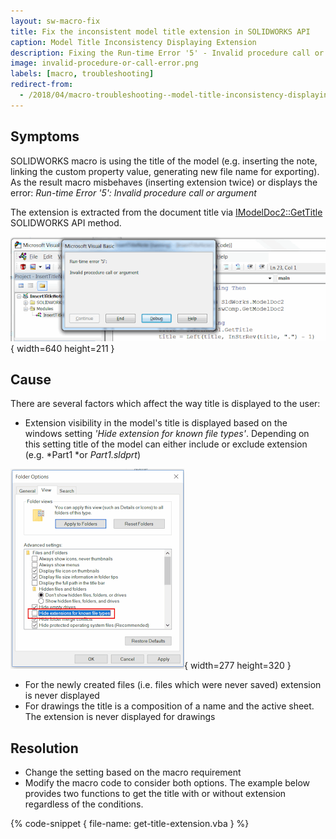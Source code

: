 ```yaml
---
layout: sw-macro-fix
title: Fix the inconsistent model title extension in SOLIDWORKS API
caption: Model Title Inconsistency Displaying Extension
description: Fixing the Run-time Error '5' - Invalid procedure call or argument error when running a macro which is using the title of the model (e.g. inserting the note, linking the custom property value, generating new file name for exporting)
image: invalid-procedure-or-call-error.png
labels: [macro, troubleshooting]
redirect-from:
  - /2018/04/macro-troubleshooting--model-title-inconsistency-displaying-extension.html
---
```

## Symptoms

SOLIDWORKS macro is using the title of the model (e.g. inserting the note, linking the custom property value, generating new file name for exporting).
As the result macro misbehaves (inserting extension twice) or displays the error: *Run-time Error '5': Invalid procedure call or argument*  

The extension is extracted from the document title via [IModelDoc2::GetTitle](https://help.solidworks.com/2018/english/api/sldworksapi/solidworks.interop.sldworks~solidworks.interop.sldworks.imodeldoc2~gettitle.html) SOLIDWORKS API method.

![Run-time Error '5': Invalid procedure call or argument error when running a macro](invalid-procedure-or-call-error.png){ width=640 height=211 }

## Cause

There are several factors which affect the way title is displayed to the user:

* Extension visibility in the model's title is displayed based on the windows setting *'Hide extension for known file types'*.
Depending on this setting title of the model can either include or exclude extension (e.g. *Part1 *or *Part1.sldprt*)  

![Hide extensions for known file types option in Windows explorer](hide-extensions-for-known-file-types.png){ width=277 height=320 }

* For the newly created files (i.e. files which were never saved) extension is never displayed
* For drawings the title is a composition of a name and the active sheet. The extension is never displayed for drawings

## Resolution

* Change the setting based on the macro requirement
* Modify the macro code to consider both options. The example below provides two functions to get the title with or without extension regardless of the conditions.

{% code-snippet { file-name: get-title-extension.vba } %}

